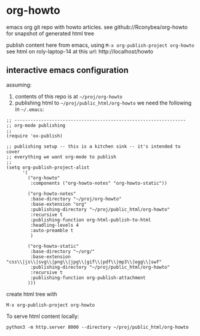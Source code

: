# org-howto
emacs org git repo with howto articles.
see github://Rconybea/org-howto for snapshot of generated html tree

publish content here from emacs, using `M-x org-publish-project org-howto`
see html on roly-laptop-14 at this url: http://localhost/howto

## interactive emacs configuration
assuming:
1. contents of this repo is at `~/proj/org-howto`
2. publishing html to `~/proj/public_html/org-howto`
we need the following in `~/.emacs`:

```
;; ----------------------------------------------------------------
;; org-mode publishing
;;
(require 'ox-publish)

;; publishing setup -- this is a kitchen sink -- it's intended to cover
;; everything we want org-mode to publish
;;
(setq org-publish-project-alist
      '(
        ("org-howto"
         :components ("org-howto-notes" "org-howto-static"))

        ("org-howto-notes"
         :base-directory "~/proj/org-howto"
         :base-extension "org"
         :publishing-directory "~/proj/public_html/org-howto"
         :recursive t
         :publishing-function org-html-publish-to-html
         :headling-levels 4
         :auto-preamble t
         )

        ("org-howto-static"
         :base-directory "~/org/"
         :base-extension "css\\|js\\|svg\\|png\\|jpg\\|gif\\|pdf\\|mp3\\|ogg\\|swf"
         :publishing-directory "~/proj/public_html/org-howto"
         :recursive t
         :publishing-function org-publish-attachment
        )))
```

create html tree with
```
M-x org-publish-project org-howto
```

To serve html content locally:
```
python3 -m http.server 8000 --directory ~/proj/public_html/org-howto
```
